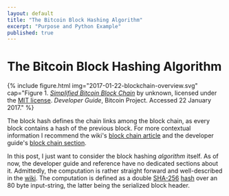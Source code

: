 ```yaml
---
layout: default
title: "The Bitcoin Block Hashing Algorithm"
excerpt: "Purpose and Python Example"
published: true
---
```


# The Bitcoin Block Hashing Algorithm

{% include figure.html img="2017-01-22-blockchain-overview.svg"
    cap="Figure 1. [_Simplified Bitcoin Block Chain_][1] by unknown, licensed under the [MIT license][2]. _Developer Guide_, Bitcoin Project. Accessed 22 January 2017." %}

[1]: https://bitcoin.org/en/developer-guide#block-chain
[2]: http://opensource.org/licenses/mit-license.php

The block hash defines the chain links among the block chain, as every block contains a hash of the previous block. For more contextual information I recommend the wiki's [block chain article](https://en.bitcoin.it/wiki/Block_chain) and the developer guide's [block chain section](https://bitcoin.org/en/developer-guide#block-chain).

In this post, I just want to consider the block hashing _algorithm_ itself. As of now, the developer guide and reference have no dedicated sections about it. Admittedly, the computation is rather straight forward and well-described in the [wiki](https://en.bitcoin.it/wiki/Block_hashing_algorithm). The computation is defined as a double [SHA-256](https://en.wikipedia.org/wiki/SHA-2) [hash](https://dx.doi.org/10.6028/NIST.FIPS.180-4) over an 80 byte input-string, the latter being the serialized block header.
